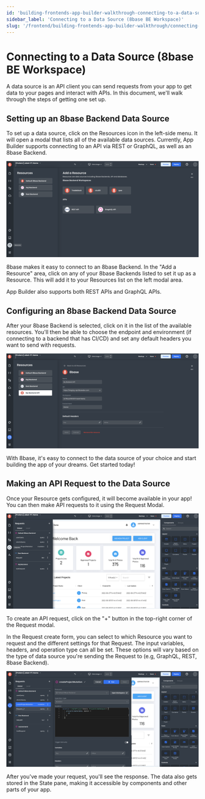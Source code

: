 ```yaml
---
id: 'building-frontends-app-builder-walkthrough-connecting-to-a-data-source-8base-be-workspace'
sidebar_label: 'Connecting to a Data Source (8base BE Workspace)'
slug: '/frontend/building-frontends-app-builder-walkthrough/connecting-to-a-data-source-8base-be-workspace'
---
```


# Connecting to a Data Source (8base BE Workspace)

A data source is an API client you can send requests from your app to get data to your pages and interact with APIs. In this document, we'll walk through the steps of getting one set up.

## Setting up an 8base Backend Data Source

To set up a data source, click on the Resources icon in the left-side menu. It will open a modal that lists all of the available data sources. Currently, App Builder supports connecting to an API via REST or GraphQL, as well as an 8base Backend. 

![Resources in App Builder](./_images/ab-resources-1.png)

8base makes it easy to connect to an 8base Backend. In the "Add a Resource" area, click on any of your 8base Backends listed to set it up as a Resource. This will add it to your Resources list on the left modal area.

App Builder also supports both REST APIs and GraphQL APIs.

## Configuring an 8base Backend Data Source

After your 8base Backend is selected, click on it in the list of the available resources. You'll then be able to choose the endpoint and environment (if connecting to a backend that has CI/CD) and set any default headers you want to send with requests.

![Configuring a resource](./_images/ab-resources-configure-1.png)

With 8base, it's easy to connect to the data source of your choice and start building the app of your dreams. Get started today! 

## Making an API Request to the Data Source

Once your Resource gets configured, it will become available in your app! You can then make API requests to it using the Request Modal.

![Request Modal](./_images/ab-resources-requests-1.png)

To create an API request, click on the "+" button in the top-right corner of the Request modal.

In the Request create form, you can select to which Resource you want to request and the different settings for that Request. The input variables, headers, and operation type can all be set. These options will vary based on the type of data source you're sending the Request to (e.g, GraphQL, REST, 8base Backend).

![Making a request in the Request Modal](./_images/ab-resources-request-2.png)

After you've made your request, you'll see the response. The data also gets stored in the State pane, making it accessible by components and other parts of your app.